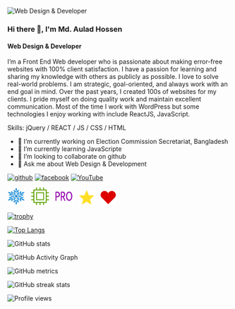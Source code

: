 ![Web Design & Developer](https://scontent.fdac142-1.fna.fbcdn.net/v/t39.30808-6/332915681_5904762342906509_5764945269974140827_n.jpg?stp=dst-jpg_s960x960&_nc_cat=108&ccb=1-7&_nc_sid=e3f864&_nc_ohc=GDHEKKPtz04AX-PD0Sg&_nc_ht=scontent.fdac142-1.fna&oh=00_AfAR_qWwBqfuki6EHQcNKPGL4i1zsm6i8-vioIInllVGFQ&oe=63FDCD3A)

### Hi there 👋, I'm Md. Aulad Hossen
#### Web Design & Developer


I’m a Front End Web developer who is passionate about making error-free websites with 100% client satisfaction. I have a passion for learning and sharing my knowledge with others as publicly as possible. I love to solve real-world problems. I am strategic, goal-oriented, and always work with an end goal in mind. Over the past years, I created 100s of websites for my clients. I pride myself on doing quality work and maintain excellent communication. Most of the time I work with WordPress but some technologies I enjoy working with include ReactJS, JavaScript.

Skills: jQuery / REACT / JS / CSS / HTML

- 🔭 I’m currently working on Election Commission Secretariat, Bangladesh 
- 🌱 I’m currently learning JavaScripte 
- 👯 I’m looking to collaborate on github 
- 💬 Ask me about Web Design & Development 


[<img src='https://cdn.jsdelivr.net/npm/simple-icons@3.0.1/icons/github.svg' alt='github' height='40'>](https://github.com/auladwd)  [<img src='https://cdn.jsdelivr.net/npm/simple-icons@3.0.1/icons/facebook.svg' alt='facebook' height='40'>](https://www.facebook.com/https://www.facebook.com/auladwd/)  [<img src='https://cdn.jsdelivr.net/npm/simple-icons@3.0.1/icons/youtube.svg' alt='YouTube' height='40'>](https://www.youtube.com/channel/https://www.youtube.com/channel/UCcX02K9C_VyLO5hKUO7wFBg)  

<a href='https://archiveprogram.github.com/'><img src='https://raw.githubusercontent.com/acervenky/animated-github-badges/master/assets/acbadge.gif' width='40' height='40'></a> <a href='https://docs.github.com/en/developers'><img src='https://raw.githubusercontent.com/acervenky/animated-github-badges/master/assets/devbadge.gif' width='40' height='40'></a> <a href='https://github.com/pricing'><img src='https://raw.githubusercontent.com/acervenky/animated-github-badges/master/assets/pro.gif' width='40' height='40'></a> <a href='https://stars.github.com/'><img src='https://raw.githubusercontent.com/acervenky/animated-github-badges/master/assets/starbadge.gif' width='35' height='35'></a> <a href='https://docs.github.com/en/github/supporting-the-open-source-community-with-github-sponsors'><img src='https://raw.githubusercontent.com/acervenky/animated-github-badges/master/assets/sponsorbadge.gif' width='35' height='35'></a> 

[![trophy](https://github-profile-trophy.vercel.app/?username=auladwd)](https://github.com/ryo-ma/github-profile-trophy)

[![Top Langs](https://github-readme-stats.vercel.app/api/top-langs/?username=auladwd)](https://github.com/anuraghazra/github-readme-stats)

![GitHub stats](https://github-readme-stats.vercel.app/api?username=auladwd&show_icons=true&count_private=true)  

![GitHub Activity Graph](https://activity-graph.herokuapp.com/graph?username=auladwd)  

![GitHub metrics](https://metrics.lecoq.io/auladwd)  

![GitHub streak stats](https://streak-stats.demolab.com/?user=auladwd)  

![Profile views](https://gpvc.arturio.dev/auladwd)  
